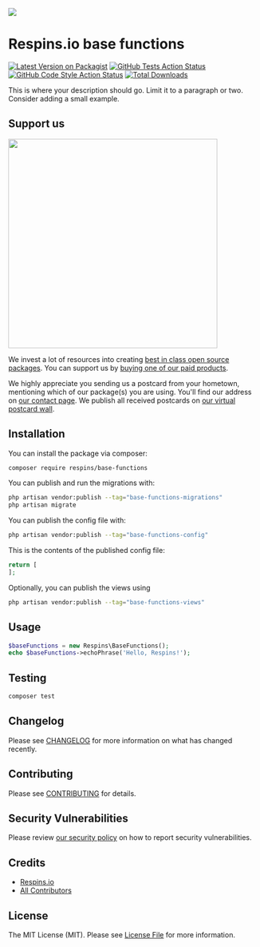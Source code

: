 
[<img src="https://github-ads.s3.eu-central-1.amazonaws.com/support-ukraine.svg?t=1" />](https://supportukrainenow.org)

# Respins.io base functions

[![Latest Version on Packagist](https://img.shields.io/packagist/v/respins/base-functions.svg?style=flat-square)](https://packagist.org/packages/respins/base-functions)
[![GitHub Tests Action Status](https://img.shields.io/github/workflow/status/respins/base-functions/run-tests?label=tests)](https://github.com/respins/base-functions/actions?query=workflow%3Arun-tests+branch%3Amain)
[![GitHub Code Style Action Status](https://img.shields.io/github/workflow/status/respins/base-functions/Check%20&%20fix%20styling?label=code%20style)](https://github.com/respins/base-functions/actions?query=workflow%3A"Check+%26+fix+styling"+branch%3Amain)
[![Total Downloads](https://img.shields.io/packagist/dt/respins/base-functions.svg?style=flat-square)](https://packagist.org/packages/respins/base-functions)

This is where your description should go. Limit it to a paragraph or two. Consider adding a small example.

## Support us

[<img src="https://github-ads.s3.eu-central-1.amazonaws.com/base-functions.jpg?t=1" width="419px" />](https://spatie.be/github-ad-click/base-functions)

We invest a lot of resources into creating [best in class open source packages](https://spatie.be/open-source). You can support us by [buying one of our paid products](https://spatie.be/open-source/support-us).

We highly appreciate you sending us a postcard from your hometown, mentioning which of our package(s) you are using. You'll find our address on [our contact page](https://spatie.be/about-us). We publish all received postcards on [our virtual postcard wall](https://spatie.be/open-source/postcards).

## Installation

You can install the package via composer:

```bash
composer require respins/base-functions
```

You can publish and run the migrations with:

```bash
php artisan vendor:publish --tag="base-functions-migrations"
php artisan migrate
```

You can publish the config file with:

```bash
php artisan vendor:publish --tag="base-functions-config"
```

This is the contents of the published config file:

```php
return [
];
```

Optionally, you can publish the views using

```bash
php artisan vendor:publish --tag="base-functions-views"
```

## Usage

```php
$baseFunctions = new Respins\BaseFunctions();
echo $baseFunctions->echoPhrase('Hello, Respins!');
```

## Testing

```bash
composer test
```

## Changelog

Please see [CHANGELOG](CHANGELOG.md) for more information on what has changed recently.

## Contributing

Please see [CONTRIBUTING](https://github.com/respins/.github/blob/main/CONTRIBUTING.md) for details.

## Security Vulnerabilities

Please review [our security policy](../../security/policy) on how to report security vulnerabilities.

## Credits

- [Respins.io](https://github.com/respins)
- [All Contributors](../../contributors)

## License

The MIT License (MIT). Please see [License File](LICENSE.md) for more information.
